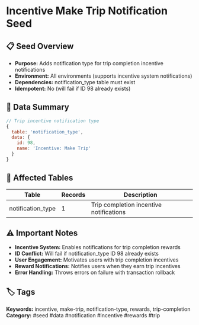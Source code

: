 # Incentive Make Trip Notification Seed

## 📋 Seed Overview
- **Purpose:** Adds notification type for trip completion incentive notifications
- **Environment:** All environments (supports incentive system notifications)
- **Dependencies:** notification_type table must exist
- **Idempotent:** No (will fail if ID 98 already exists)

## 🔧 Data Summary
```javascript
// Trip incentive notification type
{
  table: 'notification_type',
  data: {
    id: 98,
    name: 'Incentive: Make Trip'
  }
}
```

## 📝 Affected Tables
| Table | Records | Description |
|-------|---------|-------------|
| notification_type | 1 | Trip completion incentive notifications |

## ⚠️ Important Notes
- **Incentive System:** Enables notifications for trip completion rewards
- **ID Conflict:** Will fail if notification_type ID 98 already exists
- **User Engagement:** Motivates users with trip completion incentives
- **Reward Notifications:** Notifies users when they earn trip incentives
- **Error Handling:** Throws errors on failure with transaction rollback

## 🏷️ Tags
**Keywords:** incentive, make-trip, notification-type, rewards, trip-completion
**Category:** #seed #data #notification #incentive #rewards #trip